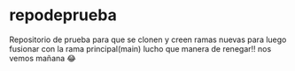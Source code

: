 # repodeprueba
Repositorio de prueba para que se clonen y creen ramas nuevas  para luego fusionar con la rama principal(main)
lucho que manera de renegar!! nos vemos mañana 😂